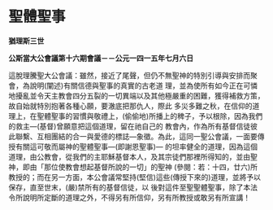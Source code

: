 # 聖體聖事


**猶理斯三世**

**公斯當大公會議第十六期會議－－公元一四一五年七月六日**





這脫理騰聖大公會議：雖然，接近了尾聲，但仍不無聖神的特別引導與安排而聚會，為說明(闡述)有關信德與聖事的真實的古老道
理，並為使所有如今正在可憐地擾亂並令天主教會四分五裂的一切異端以及其他極嚴重的困難，獲得補救方策，故自始就特別抱著各種心願，要澈底把那仇人，際此
多災多難之秋，在信仰的道理上，在聖體聖事的習慣與敬禮上，(偷偷地)所播上的稗子，予以根除，因為我們的救主—(基督)曾願意把這個道理，留在祂自己的
教會內，作為所有基督信徒彼此聯繫、互相團結的合一與愛德的標誌—象徵。為此，這同一聖公會議，一面要傳授有關這可敬而屬神的聖體聖事—(即謝恩聖事)—
的坦率健全的道理，因為這個道理，由公教會，從我們的主耶穌基督本人，及其宗徒們那裡所得知的，並由聖神，即由「那位使教會想起基督所說的一切」的聖神
(參閱：若：十四，廿六)所教授的；而在另一方面，本公會議常堅持(堅信)這些(傳授下來的)道理，並將予以保存，直至世末，(嚴)禁所有的基督信徒，以
後對這件至聖聖體聖事，除了本法令所說明所定斷的道理之外，不得另有所信仰，另有所教授或敢另有所宣講！

